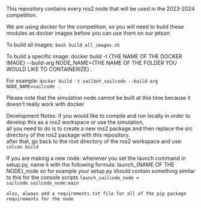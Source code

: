 This repository contains every ros2 node that will be used in the 2023-2024 competition.

We are using docker for the competition, so you will need to build these modules as docker images before you can use them on our jetson

To build all images:
    `bash build_all_images.sh`

To build a specific image:
    docker build -t {THE NAME OF THE DOCKER IMAGE} --build-arg NODE_NAME={THE NAME OF THE FOLDER YOU WOULD LIKE TO CONTAINERIZE} .

For example:
    `docker build -t sailbot_sailcode --build-arg NODE_NAME=sailcode .`

Please note that the simulation node cannot be built at this time because it doesn't really work with docker

Development Notes:
    if you would like to compile and run locally in order to develop this as a ros2 workspace or use the simulation, \
    all you need to do is to create a new ros2 package and then replace the src directory of the ros2 package with this repository. \
    after that, go back to the root directory of the ros2 workspace and use:
    `colcon build`

If you are making a new node:
    whenever you set the launch command in setup.py, name it with the following formula: launch_{NAME OF THE NODE}_node
    so for example your setup.py should contain something similar to this for the console scripts
    `launch_sailcode_node = sailcode.sailcode_node:main`

    also, always add a requirements.txt file for all of the pip package requirements for the node